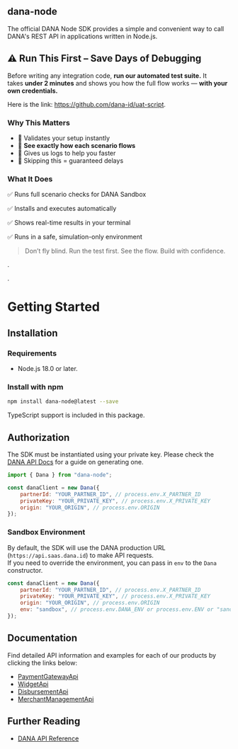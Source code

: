 ## dana-node

The official DANA Node SDK provides a simple and convenient way to call DANA's REST API in applications written in Node.js.

## ⚠️ **Run This First – Save Days of Debugging**

Before writing any integration code, **run our automated test suite.** It takes **under 2 minutes** and shows you how the full flow works — **with your own credentials.**

Here is the link: https://github.com/dana-id/uat-script.

### Why This Matters

- 🧪 Validates your setup instantly
- 👀 **See exactly how each scenario flows**
- 🧾 Gives us logs to help you faster
- 🚫 Skipping this = guaranteed delays 


### What It Does

✅ Runs full scenario checks for DANA Sandbox

✅ Installs and executes automatically

✅ Shows real-time results in your terminal

✅ Runs in a safe, simulation-only environment

> Don’t fly blind. Run the test first. See the flow. Build with confidence.

  
  .  

  .


# Getting Started

## Installation

### Requirements

- Node.js 18.0 or later.

### Install with npm

```bash
npm install dana-node@latest --save
```

TypeScript support is included in this package.

## Authorization

The SDK must be instantiated using your private key. Please check the [DANA API Docs](https://dashboard.dana.id/api-docs/read/45) for a guide on generating one.

```javascript
import { Dana } from "dana-node";

const danaClient = new Dana({
    partnerId: "YOUR_PARTNER_ID", // process.env.X_PARTNER_ID
    privateKey: "YOUR_PRIVATE_KEY", // process.env.X_PRIVATE_KEY
    origin: "YOUR_ORIGIN", // process.env.ORIGIN
});
```

### Sandbox Environment

By default, the SDK will use the DANA production URL (`https://api.saas.dana.id`) to make API requests.<br/>
If you need to override the environment, you can pass in `env` to the `Dana` constructor.

```javascript
const danaClient = new Dana({
    partnerId: "YOUR_PARTNER_ID", // process.env.X_PARTNER_ID
    privateKey: "YOUR_PRIVATE_KEY", // process.env.X_PRIVATE_KEY
    origin: "YOUR_ORIGIN", // process.env.ORIGIN
    env: "sandbox", // process.env.DANA_ENV or process.env.ENV or "sandbox" or "production"
});
```

## Documentation

Find detailed API information and examples for each of our products by clicking the links below:
* [PaymentGatewayApi](docs/payment_gateway/v1/Apis/PaymentGatewayApi.md)
* [WidgetApi](docs/widget/v1/Apis/WidgetApi.md)
* [DisbursementApi](docs/disbursement/v1/Apis/DisbursementApi.md)
* [MerchantManagementApi](docs/merchant_management/v1/Apis/MerchantManagementApi.md)

## Further Reading

* [DANA API Reference](https://dashboard.dana.id/api-docs)